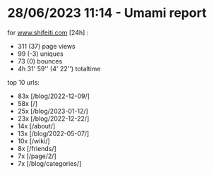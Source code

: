 # 28/06/2023 11:14 - Umami report
for www.shifeiti.com [24h] :

 - 311 (37) page views
 - 99 (-3) uniques
 - 73 (0) bounces
 - 4h 31' 59'' (4' 22'') totaltime


top 10 urls:
 - 83x [/blog/2022-12-09/]
 - 58x [/]
 - 25x [/blog/2023-01-12/]
 - 23x [/blog/2022-12-22/]
 - 14x [/about/]
 - 13x [/blog/2022-05-07/]
 - 10x [/wiki/]
 - 8x [/friends/]
 - 7x [/page/2/]
 - 7x [/blog/categories/]


